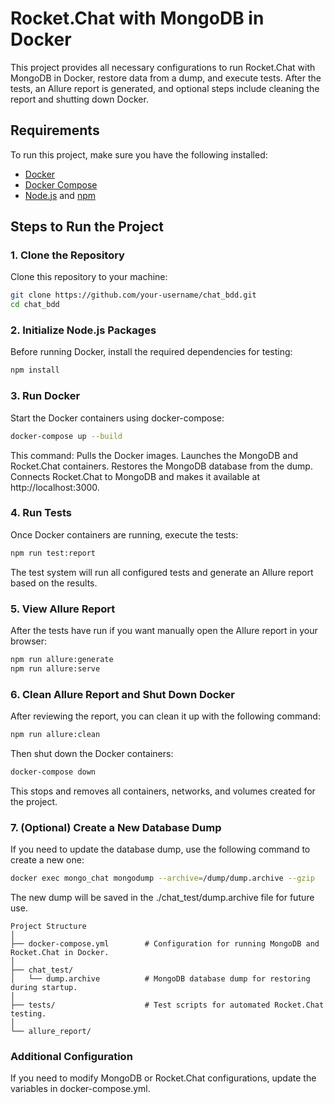 # Rocket.Chat with MongoDB in Docker

This project provides all necessary configurations to run Rocket.Chat with MongoDB in Docker, restore data from a dump, and execute tests.
After the tests, an Allure report is generated, and optional steps include cleaning the report and shutting down Docker.

## Requirements

To run this project, make sure you have the following installed:

- [Docker](https://www.docker.com/)
- [Docker Compose](https://docs.docker.com/compose/)
- [Node.js](https://nodejs.org/) and [npm](https://www.npmjs.com/)


## Steps to Run the Project

### 1. Clone the Repository

Clone this repository to your machine:

```bash
git clone https://github.com/your-username/chat_bdd.git
cd chat_bdd
```

### 2. Initialize Node.js Packages

Before running Docker, install the required dependencies for testing:
```bash
npm install
```
### 3. Run Docker
Start the Docker containers using docker-compose:

```bash
docker-compose up --build
```

This command:
    Pulls the Docker images.
    Launches the MongoDB and Rocket.Chat containers.
    Restores the MongoDB database from the dump.
    Connects Rocket.Chat to MongoDB and makes it available at http://localhost:3000.

### 4. Run Tests
Once Docker containers are running, execute the tests:

```bash
npm run test:report
```
The test system will run all configured tests and generate an Allure report based on the results.

### 5. View Allure Report
After the tests have run if you want manually open the Allure report in your browser:

```bash
npm run allure:generate
npm run allure:serve
```
### 6. Clean Allure Report and Shut Down Docker
After reviewing the report, you can clean it up with the following command:

```bash
npm run allure:clean
```
Then shut down the Docker containers:

```bash
docker-compose down
```
This stops and removes all containers, networks, and volumes created for the project.

### 7. (Optional) Create a New Database Dump
If you need to update the database dump, use the following command to create a new one:

```bash
docker exec mongo_chat mongodump --archive=/dump/dump.archive --gzip
```

The new dump will be saved in the ./chat_test/dump.archive file for future use.

```
Project Structure
│
├── docker-compose.yml        # Configuration for running MongoDB and Rocket.Chat in Docker.
│
├── chat_test/
│   └── dump.archive          # MongoDB database dump for restoring during startup.
│
├── tests/                    # Test scripts for automated Rocket.Chat testing.
│
└── allure_report/
```

### Additional Configuration
If you need to modify MongoDB or Rocket.Chat configurations, update the variables in docker-compose.yml.